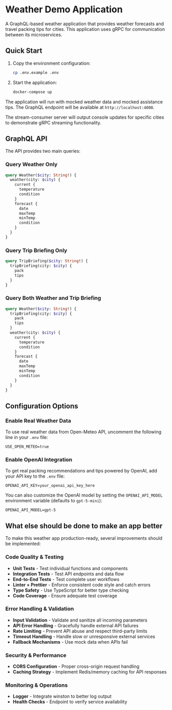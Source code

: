 # Weather Demo Application

A GraphQL-based weather application that provides weather forecasts and travel packing tips for cities.
This application uses gRPC for communication between its microservices.

## Quick Start

1. Copy the environment configuration:

   ```bash
   cp .env.example .env
   ```

2. Start the application:
   ```bash
   docker-compose up
   ```

The application will run with mocked weather data and mocked assistance tips. The GraphQL endpoint will be available at `http://localhost:4000`.

The stream-consumer server will output console updates for specific cities to demonstrate gRPC streaming functionality.

## GraphQL API

The API provides two main queries:

### Query Weather Only

```graphql
query Weather($city: String!) {
  weather(city: $city) {
    current {
      temperature
      condition
    }
    forecast {
      date
      maxTemp
      minTemp
      condition
    }
  }
}
```

### Query Trip Briefing Only

```graphql
query TripBriefing($city: String!) {
  tripBriefing(city: $city) {
    pack
    tips
  }
}
```

### Query Both Weather and Trip Briefing

```graphql
query Weather($city: String!) {
  tripBriefing(city: $city) {
    pack
    tips
  }
  weather(city: $city) {
    current {
      temperature
      condition
    }
    forecast {
      date
      maxTemp
      minTemp
      condition
    }
  }
}
```

## Configuration Options

### Enable Real Weather Data

To use real weather data from Open-Meteo API, uncomment the following line in your `.env` file:

```
USE_OPEN_METEO=true
```

### Enable OpenAI Integration

To get real packing recommendations and tips powered by OpenAI, add your API key to the `.env` file:

```
OPENAI_API_KEY=your_openai_api_key_here
```

You can also customize the OpenAI model by setting the `OPENAI_API_MODEL` environment variable (defaults to `gpt-5-mini`):

```
OPENAI_API_MODEL=gpt-5
```

## What else should be done to make an app better

To make this weather app production-ready, several improvements should be implemented:

### Code Quality & Testing

- **Unit Tests** - Test individual functions and components
- **Integration Tests** - Test API endpoints and data flow
- **End-to-End Tests** - Test complete user workflows
- **Linter + Prettier** - Enforce consistent code style and catch errors
- **Type Safety** - Use TypeScript for better type checking
- **Code Coverage** - Ensure adequate test coverage

### Error Handling & Validation

- **Input Validation** - Validate and sanitize all incoming parameters
- **API Error Handling** - Gracefully handle external API failures
- **Rate Limiting** - Prevent API abuse and respect third-party limits
- **Timeout Handling** - Handle slow or unresponsive external services
- **Fallback Mechanisms** - Use mock data when APIs fail

### Security & Performance

- **CORS Configuration** - Proper cross-origin request handling
- **Caching Strategy** - Implement Redis/memory caching for API responses

### Monitoring & Operations

- **Logger** - Integrate winston to better log output
- **Health Checks** - Endpoint to verify service availability

